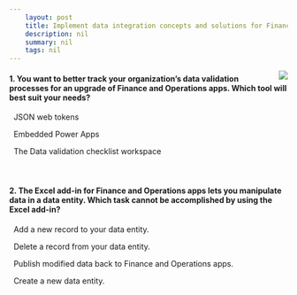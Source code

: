 ```yaml
---
    layout: post
    title: Implement data integration concepts and solutions for Finance and Operations apps  
    description: nil
    summary: nil
    tags: nil
---
```



 <a target="_blank" href="https://docs.microsoft.com/en-us/learn/modules/integration-concepts-finance-operations/11-check/"><i class="fas fa-external-link-alt"></i> </a>
 <img align="right" src="https://docs.microsoft.com/en-us/learn/achievements/integration-concepts-dynamics-365-finance-operations.svg">
####  1. You want to better track your organization’s data validation processes for an upgrade of Finance and Operations apps. Which tool will best suit your needs?


<i class='far fa-square'></i> &nbsp;&nbsp;JSON web tokens

<i class='far fa-square'></i> &nbsp;&nbsp;Embedded Power Apps

<i class='fas fa-check-square' style='color: Dodgerblue;'></i> &nbsp;&nbsp;The Data validation checklist workspace
<br />
<br />
<br />

####  2. The Excel add-in for Finance and Operations apps lets you manipulate data in a data entity. Which task cannot be accomplished by using the Excel add-in?


<i class='far fa-square'></i> &nbsp;&nbsp;Add a new record to your data entity.

<i class='far fa-square'></i> &nbsp;&nbsp;Delete a record from your data entity.

<i class='far fa-square'></i> &nbsp;&nbsp;Publish modified data back to Finance and Operations apps.

<i class='fas fa-check-square' style='color: Dodgerblue;'></i> &nbsp;&nbsp;Create a new data entity.
<br />
<br />
<br />

